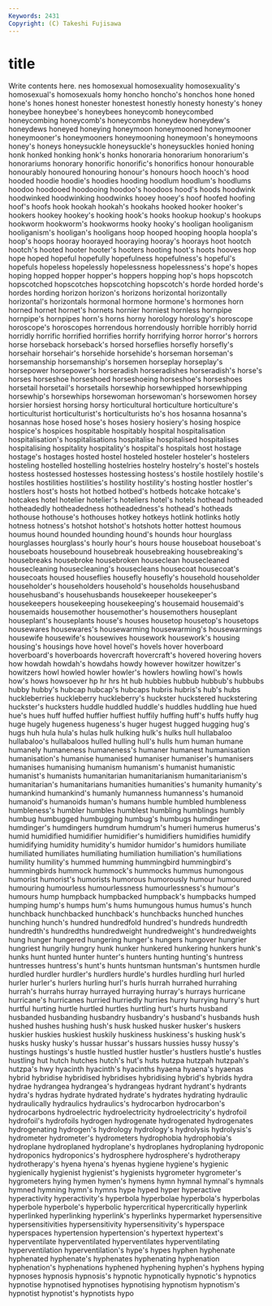 ```yaml
---
Keywords: 2431 
Copyright: (C) Takeshi Fujisawa
---
```


# title

Write contents here.
nes homosexual homosexuality homosexuality's homosexual's homosexuals homy
honcho honcho's honchos hone honed hone's hones honest honester honestest
honestly honesty honesty's honey honeybee honeybee's honeybees honeycomb honeycombed honeycombing
honeycomb's honeycombs honeydew honeydew's honeydews honeyed honeying honeymoon honeymooned honeymooner
honeymooner's honeymooners honeymooning honeymoon's honeymoons honey's honeys honeysuckle honeysuckle's honeysuckles
honied honing honk honked honking honk's honks honoraria honorarium honorarium's
honorariums honorary honorific honorific's honorifics honour honourable honourably honoured honouring
honour's honours hooch hooch's hood hooded hoodie hoodie's hoodies hooding
hoodlum hoodlum's hoodlums hoodoo hoodooed hoodooing hoodoo's hoodoos hood's hoods
hoodwink hoodwinked hoodwinking hoodwinks hooey hooey's hoof hoofed hoofing hoof's
hoofs hook hookah hookah's hookahs hooked hooker hooker's hookers hookey
hookey's hooking hook's hooks hookup hookup's hookups hookworm hookworm's hookworms
hooky hooky's hooligan hooliganism hooliganism's hooligan's hooligans hoop hooped hooping
hoopla hoopla's hoop's hoops hooray hoorayed hooraying hooray's hoorays hoot
hootch hootch's hooted hooter hooter's hooters hooting hoot's hoots hooves
hop hope hoped hopeful hopefully hopefulness hopefulness's hopeful's hopefuls hopeless
hopelessly hopelessness hopelessness's hope's hopes hoping hopped hopper hopper's hoppers
hopping hop's hops hopscotch hopscotched hopscotches hopscotching hopscotch's horde horded
horde's hordes hording horizon horizon's horizons horizontal horizontally horizontal's horizontals
hormonal hormone hormone's hormones horn horned hornet hornet's hornets hornier
horniest hornless hornpipe hornpipe's hornpipes horn's horns horny horology horology's
horoscope horoscope's horoscopes horrendous horrendously horrible horribly horrid horridly horrific
horrified horrifies horrify horrifying horror horror's horrors horse horseback horseback's
horsed horseflies horsefly horsefly's horsehair horsehair's horsehide horsehide's horseman horseman's
horsemanship horsemanship's horsemen horseplay horseplay's horsepower horsepower's horseradish horseradishes horseradish's
horse's horses horseshoe horseshoed horseshoeing horseshoe's horseshoes horsetail horsetail's horsetails
horsewhip horsewhipped horsewhipping horsewhip's horsewhips horsewoman horsewoman's horsewomen horsey horsier
horsiest horsing horsy horticultural horticulture horticulture's horticulturist horticulturist's horticulturists ho's
hos hosanna hosanna's hosannas hose hosed hose's hoses hosiery hosiery's
hosing hospice hospice's hospices hospitable hospitably hospital hospitalisation hospitalisation's hospitalisations
hospitalise hospitalised hospitalises hospitalising hospitality hospitality's hospital's hospitals host hostage
hostage's hostages hosted hostel hosteled hosteler hosteler's hostelers hosteling hostelled
hostelling hostelries hostelry hostelry's hostel's hostels hostess hostessed hostesses hostessing
hostess's hostile hostilely hostile's hostiles hostilities hostilities's hostility hostility's hosting
hostler hostler's hostlers host's hosts hot hotbed hotbed's hotbeds hotcake
hotcake's hotcakes hotel hotelier hotelier's hoteliers hotel's hotels hothead hotheaded
hotheadedly hotheadedness hotheadedness's hothead's hotheads hothouse hothouse's hothouses hotkey hotkeys
hotlink hotlinks hotly hotness hotness's hotshot hotshot's hotshots hotter hottest
houmous houmus hound hounded hounding hound's hounds hour hourglass hourglasses
hourglass's hourly hour's hours house houseboat houseboat's houseboats housebound housebreak
housebreaking housebreaking's housebreaks housebroke housebroken houseclean housecleaned housecleaning housecleaning's housecleans
housecoat housecoat's housecoats housed houseflies housefly housefly's household householder householder's
householders household's households househusband househusband's househusbands housekeeper housekeeper's housekeepers housekeeping
housekeeping's housemaid housemaid's housemaids housemother housemother's housemothers houseplant houseplant's houseplants
house's houses housetop housetop's housetops housewares housewares's housewarming housewarming's housewarmings
housewife housewife's housewives housework housework's housing housing's housings hove hovel
hovel's hovels hover hoverboard hoverboard's hoverboards hovercraft hovercraft's hovered hovering
hovers how howdah howdah's howdahs howdy however howitzer howitzer's howitzers
howl howled howler howler's howlers howling howl's howls how's hows
howsoever hp hr hrs ht hub hubbies hubbub hubbub's hubbubs
hubby hubby's hubcap hubcap's hubcaps hubris hubris's hub's hubs huckleberries
huckleberry huckleberry's huckster huckstered huckstering huckster's hucksters huddle huddled huddle's
huddles huddling hue hued hue's hues huff huffed huffier huffiest
huffily huffing huff's huffs huffy hug huge hugely hugeness hugeness's
huger hugest hugged hugging hug's hugs huh hula hula's hulas
hulk hulking hulk's hulks hull hullabaloo hullabaloo's hullabaloos hulled hulling
hull's hulls hum human humane humanely humaneness humaneness's humaner humanest
humanisation humanisation's humanise humanised humaniser humaniser's humanisers humanises humanising humanism
humanism's humanist humanistic humanist's humanists humanitarian humanitarianism humanitarianism's humanitarian's humanitarians
humanities humanities's humanity humanity's humankind humankind's humanly humanness humanness's humanoid
humanoid's humanoids human's humans humble humbled humbleness humbleness's humbler humbles
humblest humbling humblings humbly humbug humbugged humbugging humbug's humbugs humdinger
humdinger's humdingers humdrum humdrum's humeri humerus humerus's humid humidified humidifier
humidifier's humidifiers humidifies humidify humidifying humidity humidity's humidor humidor's humidors
humiliate humiliated humiliates humiliating humiliation humiliation's humiliations humility humility's hummed
humming hummingbird hummingbird's hummingbirds hummock hummock's hummocks hummus humongous humorist
humorist's humorists humorous humorously humour humoured humouring humourless humourlessness humourlessness's
humour's humours hump humpback humpbacked humpback's humpbacks humped humping hump's
humps hum's hums humungous humus humus's hunch hunchback hunchbacked hunchback's
hunchbacks hunched hunches hunching hunch's hundred hundredfold hundred's hundreds hundredth
hundredth's hundredths hundredweight hundredweight's hundredweights hung hunger hungered hungering hunger's
hungers hungover hungrier hungriest hungrily hungry hunk hunker hunkered hunkering
hunkers hunk's hunks hunt hunted hunter hunter's hunters hunting hunting's
huntress huntresses huntress's hunt's hunts huntsman huntsman's huntsmen hurdle hurdled
hurdler hurdler's hurdlers hurdle's hurdles hurdling hurl hurled hurler hurler's
hurlers hurling hurl's hurls hurrah hurrahed hurrahing hurrah's hurrahs hurray
hurrayed hurraying hurray's hurrays hurricane hurricane's hurricanes hurried hurriedly hurries
hurry hurrying hurry's hurt hurtful hurting hurtle hurtled hurtles hurtling
hurt's hurts husband husbanded husbanding husbandry husbandry's husband's husbands hush
hushed hushes hushing hush's husk husked husker husker's huskers huskier
huskies huskiest huskily huskiness huskiness's husking husk's husks husky husky's
hussar hussar's hussars hussies hussy hussy's hustings hustings's hustle hustled
hustler hustler's hustlers hustle's hustles hustling hut hutch hutches hutch's
hut's huts hutzpa hutzpah hutzpah's hutzpa's hwy hyacinth hyacinth's hyacinths
hyaena hyaena's hyaenas hybrid hybridise hybridised hybridises hybridising hybrid's hybrids
hydra hydrae hydrangea hydrangea's hydrangeas hydrant hydrant's hydrants hydra's hydras
hydrate hydrated hydrate's hydrates hydrating hydraulic hydraulically hydraulics hydraulics's hydrocarbon
hydrocarbon's hydrocarbons hydroelectric hydroelectricity hydroelectricity's hydrofoil hydrofoil's hydrofoils hydrogen hydrogenate
hydrogenated hydrogenates hydrogenating hydrogen's hydrology hydrology's hydrolysis hydrolysis's hydrometer hydrometer's
hydrometers hydrophobia hydrophobia's hydroplane hydroplaned hydroplane's hydroplanes hydroplaning hydroponic hydroponics
hydroponics's hydrosphere hydrosphere's hydrotherapy hydrotherapy's hyena hyena's hyenas hygiene hygiene's
hygienic hygienically hygienist hygienist's hygienists hygrometer hygrometer's hygrometers hying hymen
hymen's hymens hymn hymnal hymnal's hymnals hymned hymning hymn's hymns
hype hyped hyper hyperactive hyperactivity hyperactivity's hyperbola hyperbolae hyperbola's hyperbolas
hyperbole hyperbole's hyperbolic hypercritical hypercritically hyperlink hyperlinked hyperlinking hyperlink's hyperlinks
hypermarket hypersensitive hypersensitivities hypersensitivity hypersensitivity's hyperspace hyperspaces hypertension hypertension's hypertext
hypertext's hyperventilate hyperventilated hyperventilates hyperventilating hyperventilation hyperventilation's hype's hypes hyphen
hyphenate hyphenated hyphenate's hyphenates hyphenating hyphenation hyphenation's hyphenations hyphened hyphening
hyphen's hyphens hyping hypnoses hypnosis hypnosis's hypnotic hypnotically hypnotic's hypnotics
hypnotise hypnotised hypnotises hypnotising hypnotism hypnotism's hypnotist hypnotist's hypnotists hypo
